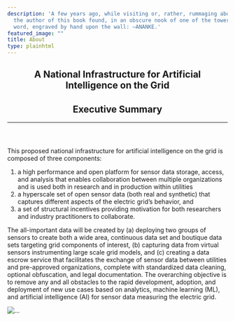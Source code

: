 ```yaml
---
description: 'A few years ago, while visiting or, rather, rummaging about Notre-Dame,
  the author of this book found, in an obscure nook of one of the towers, the following
  word, engraved by hand upon the wall: —ANANKE.'
featured_image: ""
title: About
type: plainhtml
---
```

<main class="main-content">
  <section class="section">
      <div class="container">
        <header class="section-header">
          <h1><strong>A National Infrastructure for Artificial Intelligence on the Grid</strong></h1>
          <h2>Executive Summary</h2>
          <hr>
        </header>
        <p class="lead-2">This proposed national infrastructure for artificial intelligence on the grid is composed of three components:</p>
        <ol class="lead-2">
          <li>a high performance and open platform for sensor data storage, access, and analysis that enables collaboration between multiple organizations and is used both in research and in production within utilities</li>
          <li>a hyperscale set of open sensor data (both real and synthetic) that captures different aspects of the electric grid’s behavior, and</li>
          <li>a set of structural incentives providing motivation for both researchers and industry practitioners to collaborate.</li>
        </ol>
        <p class="lead-2">The all-important data will be created by (a) deploying two groups of sensors to create both a wide area, continuous data set and boutique data sets targeting grid components of interest, (b) capturing data from virtual sensors instrumenting large scale grid models, and (c) creating a data escrow service that facilitates the exchange of sensor data between utilities and pre-approved organizations, complete with standardized data cleaning, optional obfuscation, and legal documentation. The overarching objective is to remove any and all obstacles to the rapid development, adoption, and deployment of new use cases based on analytics, machine learning (ML), and artificial intelligence (AI) for sensor data measuring the electric grid.</p>
        <div class="row gap-y">
          <div class="col-md-12 mx-auto">
            <img src="/assets/img/arpa-e.png" alt="..." data-aos="fade-up" data-aos-duration="2000" class="aos-init aos-animate"></img>
          </div>
        </div>
      </div>
  </section>
</main>